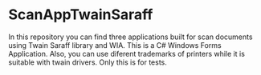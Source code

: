 # ScanAppTwainSaraff
In this repository you can find three applications built for scan documents using Twain Saraff library and WIA. This is a C# Windows Forms Application. Also, you can use diferent trademarks of printers while it is suitable with twain drivers. Only this is for tests.
